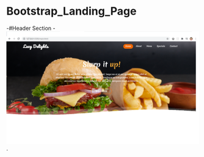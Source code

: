 # Bootstrap_Landing_Page
-#Header Section
-![alt text](https://github.com/Chitranshu-9/Bootstrap_Landing_Page/blob/main/bootstrap_header.png).
